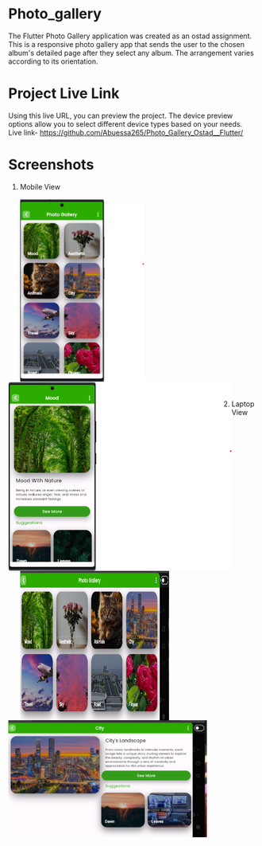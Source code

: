 # Photo_gallery

The Flutter Photo Gallery application was created as an ostad assignment. This is a responsive photo gallery app that sends the user to the chosen album's detailed page after they select any album. The arrangement varies according to its orientation.
# Project Live Link
Using this live URL, you can preview the project. The device preview options allow you to select different device types based on your needs.<br />
Live link- https://github.com/Abuessa265/Photo_Gallery_Ostad__Flutter/
<br />
# Screenshots
1. Mobile View <br /><br />
<img align="left" alt ="LandingPageVertical" width="250" src="https://github.com/Abuessa265/Photo_Gallery_Ostad__Flutter/blob/master/assets/ss_one.png"></img>

<img align="left" alt ="LandingPageHorizontal" width ="450" src="https://github.com/Abuessa265/Photo_Gallery_Ostad__Flutter/blob/master/assets/ss_two.png"></img>



<br /><br /><br /><br /><br /><br /><br /><br /><br /><br /><br />
<br /><br /><br /><br /><br /><br /><br /><br /><br /><br /><br />

2. Laptop View  <br /><br />
<img align="left" alt ="LandingPageVertical" width ="300" height="300" src="https://github.com/Abuessa265/Photo_Gallery_Ostad__Flutter/blob/master/assets/ss_three.png"></img>
<br />
<img align="center" alt ="LandingPageHorizontal" width ="400" src="https://github.com/Abuessa265/Photo_Gallery_Ostad__Flutter/blob/master/assets/ss_four.png"></img>
